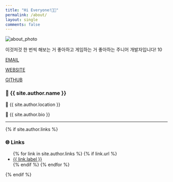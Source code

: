 ```yaml
---
title: "Hi Everyone!👋🏻"
permalink: /about/
layout: single
comments: false
---
```

![about_photo](https://git-mere.github.io/Blog/assets/images/about_photo.gif)

이것저것 한 번씩 해보는 거 좋아하고 게임하는 거 좋아하는 주니어 개발자입니다!
10

[EMAIL](meregi7410@gmail.com)

[WEBSITE](https://git-mere.github.io)

[GITHUB](https://github.com/Git-Mere)

### 👤 {{ site.author.name }}

📍 {{ site.author.location }}

💬 {{ site.author.bio }}

---

{% if site.author.links %}
### 🌐 Links

<ul>
  {% for link in site.author.links %}
    {% if link.url %}
    <li>
      <i class="{{ link.icon }}"></i>
      <a href="{% if link.label == 'Email' %}mailto:{{ link.url }}{% else %}{{ link.url }}{% endif %}" target="_blank">
        {{ link.label }}
      </a>
    </li>
    {% endif %}
  {% endfor %}
</ul>
{% endif %}